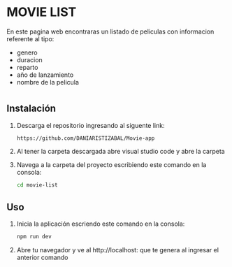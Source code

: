 # MOVIE LIST
  En este pagina web encontraras un listado de peliculas con informacion referente al tipo:
  - genero
  - duracion
  - reparto
  - año de lanzamiento
  - nombre de la pelicula

# 

## Instalación

1. Descarga el repositorio ingresando al siguente link:

   ```bash
   https://github.com/DANIARISTIZABAL/Movie-app
   ```
2. Al tener la carpeta descargada abre visual studio code y abre la carpeta
   
3. Navega a la carpeta del proyecto escribiendo este comando en la consola:

   ```bash
   cd movie-list
   ```

## Uso
1. Inicia la aplicación escriendo este comando en la consola:

   ```bash
   npm run dev
   ```
2. Abre tu navegador y ve al http://localhost: que te genera al ingresar el anterior comando
